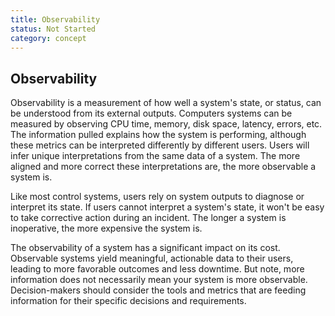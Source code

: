 ```yaml
---
title: Observability
status: Not Started
category: concept
---
```

## Observability

Observability is a measurement of how well a system's state, or status, can be understood from its external outputs. Computers systems can be measured by observing CPU time, memory, disk space, latency, errors, etc. The information pulled explains how the system is performing, although these metrics can be interpreted differently by different users. Users will infer unique interpretations from the same data of a system. The more aligned and more correct these interpretations are, the more observable a system is.

Like most control systems, users rely on system outputs to diagnose or interpret its state. If users cannot interpret a system's state, it won't be easy to take corrective action during an incident. The longer a system is inoperative, the more expensive the system is.

The observability of a system has a significant impact on its cost. Observable systems yield meaningful, actionable data to their users, leading to more favorable outcomes and less downtime. But note, more information does not necessarily mean your system is more observable. Decision-makers should consider the tools and metrics that are feeding information for their specific decisions and requirements.
